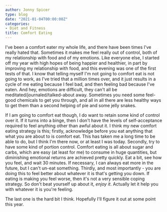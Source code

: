 ```yaml
---
author: Jonny Spicer
type: blog
date: "2021-01-04T00:00:00Z"
categories:
- Diet and Fitness
title: Comfort Eating
---
```

I've been a comfort eater my whole life, and there have been times I've really hated that. Sometimes it makes me feel really out of control, both of my relationship with food and of
my emotions. Like everyone else, I started off my year with high hopes of being happier and healthier, in part by improving my relationship with food, and this evening was one of the
first tests of that. I know that telling myself I'm not going to comfort eat is not going to work, as I've tried that a million times over, and it just results in a cycle of me
eating because I feel bad, and then feeling bad because I've eaten. And hey, emotions are difficult, they can't all be meditated/journaled/talked-about away. Sometimes you need some
feel-good chemicals to get you through, and all in all there are less healthy ways to get them than a second helping of pie and some jelly snakes.

If I am going to comfort eat though, I do want to retain some kind of control over it. If it turns into a binge, then I don't have the levels of self-acceptance required to feel
anything other than awful about it. I think my new comfort eating strategy is this; firstly, acknowledge before you eat anything that what you are about to is comfort eat. This has
taken me a long time to be able to do, but I think I'm there now, or at least I was today. Secondly, try to have some kind of portion control. Comfort eating is all about sugar and
carbs, which are easy (at least for me) to consume in huge quantities, but diminishing emotional returns are achieved pretty quickly. Eat a bit, see how you feel, and wait 30 minutes.
If necessary, I can always eat more in the future, but I can't un-eat something. Thirdly, and most importantly - you are doing this to feel better about whatever it is that's getting
you down. If eating is making you feel worse, then it's not a very sensible coping strategy. So don't beat yourself up about it, *enjoy it*. Actually let it help you with whatever
it is you're feeling.

The last one is the hard bit I think. Hopefully I'll figure it out at some point this year.
